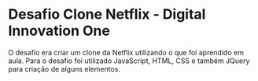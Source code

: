 # Desafio Clone Netflix - Digital Innovation One

O desafio era criar um clone da Netflix utilizando o que foi aprendido em aula. Para o desafio foi utilizado JavaScript, HTML, CSS e também JQuery para criação de alguns 
elementos.
